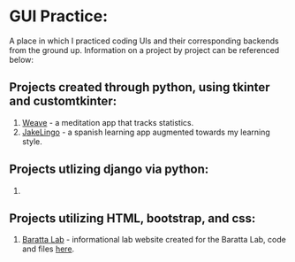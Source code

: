 # GUI Practice: 
A place in which I practiced coding UIs and their corresponding backends from the ground up. Information on a project by project can be referenced below:
## Projects created through python, using tkinter and customtkinter:
1. [Weave](gui-practice/weave) - a meditation app that tracks statistics.
2. [JakeLingo](gui-practice/jakelingo) - a spanish learning app augmented towards my learning style.
## Projects utlizing django via python:
1. 
## Projects utilizing HTML, bootstrap, and css:
1. [Baratta Lab](https://www.barattalab.org) - informational lab website created for the Baratta Lab, code and files [here](gui-practice/BarattaLab).